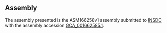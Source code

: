 

Assembly
--------

The assembly presented is the ASM166258v1 assembly submitted to
[INSDC](http://www.insdc.org) with the assembly accession
[GCA\_001662585.1](http://www.ebi.ac.uk/ena/data/view/GCA_001662585.1).
